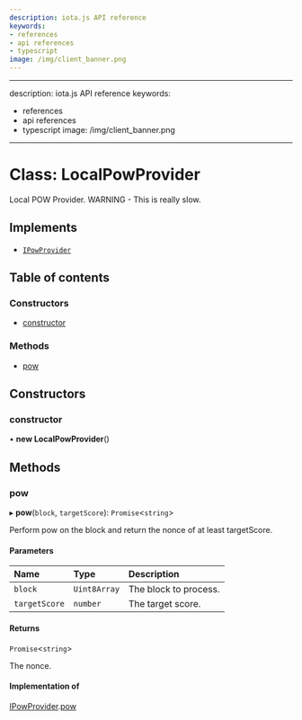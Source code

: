 ```yaml
---
description: iota.js API reference
keywords:
- references
- api references
- typescript
image: /img/client_banner.png
---
```

---
description: iota.js API reference
keywords:
- references
- api references
- typescript
image: /img/client_banner.png
---
# Class: LocalPowProvider

Local POW Provider.
WARNING - This is really slow.

## Implements

- [`IPowProvider`](../interfaces/IPowProvider.md)

## Table of contents

### Constructors

- [constructor](LocalPowProvider.md#constructor)

### Methods

- [pow](LocalPowProvider.md#pow)

## Constructors

### constructor

• **new LocalPowProvider**()

## Methods

### pow

▸ **pow**(`block`, `targetScore`): `Promise`<`string`\>

Perform pow on the block and return the nonce of at least targetScore.

#### Parameters

| Name | Type | Description |
| :------ | :------ | :------ |
| `block` | `Uint8Array` | The block to process. |
| `targetScore` | `number` | The target score. |

#### Returns

`Promise`<`string`\>

The nonce.

#### Implementation of

[IPowProvider](../interfaces/IPowProvider.md).[pow](../interfaces/IPowProvider.md#pow)
